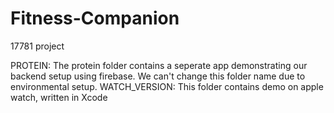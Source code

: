 # Fitness-Companion
17781 project

PROTEIN: The protein folder contains a seperate app demonstrating our backend setup using firebase. We can't change this folder name due to environmental setup.
WATCH_VERSION: This folder contains demo on apple watch, written in Xcode
